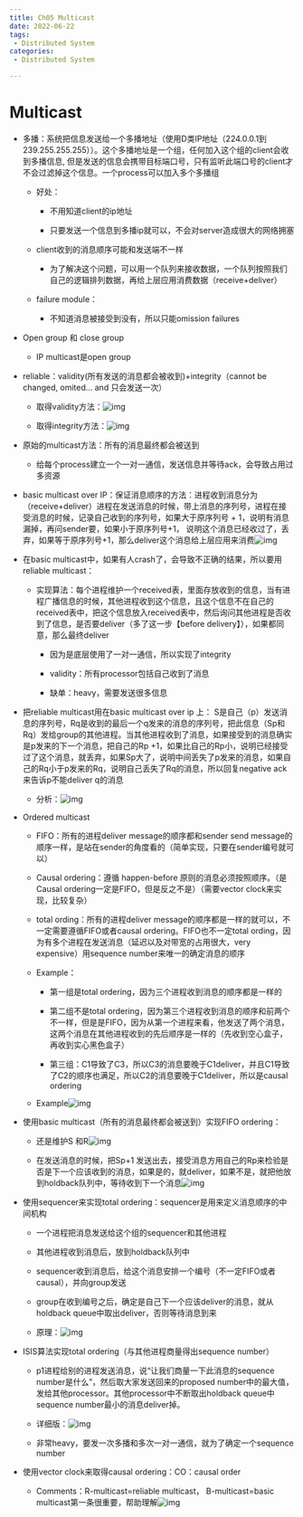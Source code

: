 ```yaml
---
title: Ch05 Multicast
date: 2022-06-22
tags:
 - Distributed System
categories:
 - Distributed System

---
```


# Multicast

- 多播：系统把信息发送给一个多播地址（使用D类IP地址（224.0.0.1到239.255.255.255））。这个多播地址是一个组，任何加入这个组的client会收到多播信息, 但是发送的信息会携带目标端口号，只有监听此端口号的client才不会过滤掉这个信息。一个process可以加入多个多播组

  

  - 好处：

    - 不用知道client的ip地址

    - 只要发送一个信息到多播ip就可以，不会对server造成很大的网络拥塞

  - client收到的消息顺序可能和发送端不一样
    - 为了解决这个问题，可以用一个队列来接收数据，一个队列按照我们自己的逻辑排列数据，再给上层应用消费数据（receive+deliver）

  - failure module：
    - 不知道消息被接受到没有，所以只能omission failures

- Open group 和 close group

  

  - IP multicast是open group

- reliable：validity(所有发送的消息都会被收到)+integrity（cannot be changed, omited... and 只会发送一次）

  

  - 取得validity方法：![img](https://api2.mubu.com/v3/document_image/6cfd302d-59ac-41f9-b137-da324d5d4ea1-14899999.jpg)

  - 取得integrity方法：![img](https://api2.mubu.com/v3/document_image/fa9ea8ea-902c-405a-b9ff-d55acc2faa06-14899999.jpg)

- 原始的multicast方法：所有的消息最终都会被送到

  

  - 给每个process建立一个一对一通信，发送信息并等待ack，会导致占用过多资源

- basic multicast over IP：保证消息顺序的方法：进程收到消息分为（receive+deliver）进程在发送消息的时候，带上消息的序列号，进程在接受消息的时候，记录自己收到的序列号，如果大于原序列号 + 1，说明有消息漏掉，再问sender要，如果小于原序列号+1， 说明这个消息已经收过了，丢弃，如果等于原序列号+1，那么deliver这个消息给上层应用来消费![img](https://api2.mubu.com/v3/document_image/40b8968a-f6e5-4601-bcb5-e8c35c60d5d6-14899999.jpg)

- 在basic multicast中，如果有人crash了，会导致不正确的结果，所以要用reliable multicast：

  

  - 实现算法：每个进程维护一个received表，里面存放收到的信息，当有进程广播信息的时候，其他进程收到这个信息，且这个信息不在自己的received表中，把这个信息放入received表中，然后询问其他进程是否收到了信息，是否要deliver（多了这一步【before delivery】），如果都同意，那么最终deliver

    

    - 因为是底层使用了一对一通信，所以实现了integrity

    - validity：所有processor包括自己收到了消息

    - 缺单：heavy，需要发送很多信息

- 把reliable multicast用在basic multicast over ip 上： S是自己（p）发送消息的序列号，Rq是收到的最后一个q发来的消息的序列号，把此信息（Sp和Rq）发给group的其他进程。当其他进程收到了消息，如果接受到的消息确实是p发来的下一个消息，把自己的Rp +1，如果比自己的Rp小，说明已经接受过了这个消息，就丢弃，如果Sp大了，说明中间丢失了p发来的消息，如果自己的Rq小于p发来的Rq，说明自己丢失了Rq的消息，所以回复negative ack来告诉p不能deliver q的消息

  

  - 分析：![img](https://api2.mubu.com/v3/document_image/1f585b87-752f-4261-b7ad-ad1d2243c4a0-14899999.jpg)

- Ordered multicast

  

  - FIFO：所有的进程deliver message的顺序都和sender send message的顺序一样，是站在sender的角度看的（简单实现，只要在sender编号就可以）

  - Causal ordering：遵循 happen-before 原则的消息必须按照顺序。（是Causal ordering一定是FIFO，但是反之不是）（需要vector clock来实现，比较复杂）

  - total ording：所有的进程deliver message的顺序都是一样的就可以，不一定需要遵循FIFO或者causal ordering。FIFO也不一定total ording，因为有多个进程在发送消息（延迟以及对带宽的占用很大，very expensive）用sequence number来唯一的确定消息的顺序

  - Example：

    

    - 第一组是total ordering，因为三个进程收到消息的顺序都是一样的

    - 第二组不是total ordering，因为第三个进程收到消息的顺序和前两个不一样，但是是FIFO，因为从第一个进程来看，他发送了两个消息，这两个消息在其他进程收到的先后顺序是一样的（先收到空心盒子，再收到实心黑色盒子）

    - 第三组：C1导致了C3，所以C3的消息要晚于C1deliver，并且C1导致了C2的顺序也满足，所以C2的消息要晚于C1deliver，所以是causal ordering

  - Example![img](https://api2.mubu.com/v3/document_image/2550f4a4-f662-46d4-9db9-755550de3cb0-14899999.jpg)

- 使用basic multicast（所有的消息最终都会被送到）实现FIFO ordering：

  - 还是维护S 和R![img](https://api2.mubu.com/v3/document_image/e0f6cffa-5392-424b-84cc-3553f3498472-14899999.jpg)

  - 在发送消息的时候，把Sp+1 发送出去，接受消息方用自己的Rp来检验是否是下一个应该收到的消息，如果是的，就deliver，如果不是，就把他放到holdback队列中，等待收到下一个消息![img](https://api2.mubu.com/v3/document_image/6f06b1bc-92b5-430f-b5ed-b7e125bac584-14899999.jpg)

- 使用sequencer来实现total ordering：sequencer是用来定义消息顺序的中间机构

  

  - 一个进程把消息发送给这个组的sequencer和其他进程

  - 其他进程收到消息后，放到holdback队列中

  - sequencer收到消息后，给这个消息安排一个编号（不一定FIFO或者causal），并向group发送

  - group在收到编号之后，确定是自己下一个应该deliver的消息，就从holdback queue中取出deliver，否则等待消息到来

  - 原理：![img](https://api2.mubu.com/v3/document_image/e56d4533-b13c-4b2c-a6e6-47d212d02669-14899999.jpg)

- ISIS算法实现total ordering（与其他进程商量得出sequence number）

  

  - p1进程给别的进程发送消息，说“让我们商量一下此消息的sequence number是什么”，然后取大家发送回来的proposed number中的最大值，发给其他processor。其他processor中不断取出holdback queue中sequence number最小的消息deliver掉。

  - 详细版：![img](https://api2.mubu.com/v3/document_image/5a6956a4-8c0a-4491-860c-609db00bb092-14899999.jpg)

  - 非常heavy，要发一次多播和多次一对一通信，就为了确定一个sequence number

- 使用vector clock来取得causal ordering：CO：causal order

  

  

  - Comments：R-multicast=reliable multicast， B-multicast=basic multicast第一条很重要，帮助理解![img](https://markdown-1301334775.cos.eu-frankfurt.myqcloud.com/f6254113-abad-4afe-944e-ccec0783779b-14899999.jpg)